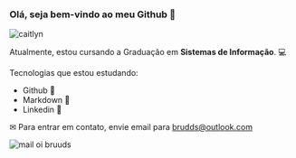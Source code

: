 ### Olá, seja bem-vindo ao meu Github 👋

![caitlyn](https://media1.tenor.com/images/8410227761e43b3ab118e8267bf171b7/tenor.gif?itemid=18758565)

Atualmente, estou cursando a Graduação em **Sistemas de Informação**. 💻

Tecnologias que estou estudando:

* Github 📡
* Markdown 📑
* Linkedin 🧷

✉ Para entrar em contato, envie email para brudds@outlook.com

![mail](https://img.shields.io/badge/Microsoft_Outlook-0078D4?style=for-the-badge&logo=microsoft-outlook&logoColor=white)
oi bruuds

